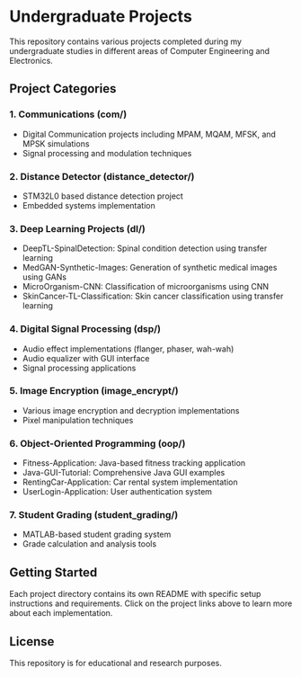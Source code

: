 # Undergraduate Projects

This repository contains various projects completed during my undergraduate studies in different areas of Computer Engineering and Electronics.

## Project Categories

### 1. Communications (com/)
- Digital Communication projects including MPAM, MQAM, MFSK, and MPSK simulations
- Signal processing and modulation techniques

### 2. Distance Detector (distance_detector/)
- STM32L0 based distance detection project
- Embedded systems implementation

### 3. Deep Learning Projects (dl/)
- DeepTL-SpinalDetection: Spinal condition detection using transfer learning
- MedGAN-Synthetic-Images: Generation of synthetic medical images using GANs
- MicroOrganism-CNN: Classification of microorganisms using CNN
- SkinCancer-TL-Classification: Skin cancer classification using transfer learning

### 4. Digital Signal Processing (dsp/)
- Audio effect implementations (flanger, phaser, wah-wah)
- Audio equalizer with GUI interface
- Signal processing applications

### 5. Image Encryption (image_encrypt/)
- Various image encryption and decryption implementations
- Pixel manipulation techniques

### 6. Object-Oriented Programming (oop/)
- Fitness-Application: Java-based fitness tracking application
- Java-GUI-Tutorial: Comprehensive Java GUI examples
- RentingCar-Application: Car rental system implementation
- UserLogin-Application: User authentication system

### 7. Student Grading (student_grading/)
- MATLAB-based student grading system
- Grade calculation and analysis tools

## Getting Started

Each project directory contains its own README with specific setup instructions and requirements. Click on the project links above to learn more about each implementation.

## License
This repository is for educational and research purposes. 